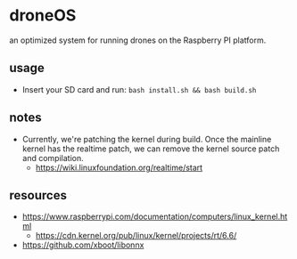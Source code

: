 # droneOS

an optimized system for running drones on the Raspberry PI platform.

## usage

* Insert your SD card and run: `bash install.sh && bash build.sh`

## notes

* Currently, we're patching the kernel during build.
  Once the mainline kernel has the realtime patch,
  we can remove the kernel source patch and compilation.
  * https://wiki.linuxfoundation.org/realtime/start

## resources

* https://www.raspberrypi.com/documentation/computers/linux_kernel.html
  * https://cdn.kernel.org/pub/linux/kernel/projects/rt/6.6/
* https://github.com/xboot/libonnx
